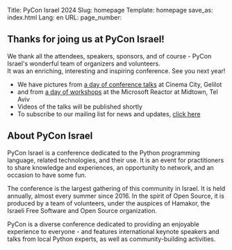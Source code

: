 Title: PyCon Israel 2024
Slug: homepage
Template: homepage
save_as: index.html
Lang: en
URL:
page_number:

<section id="plan">
  <h2>Thanks for joing us at PyCon Israel!</h2>
  <p>
	We thank all the attendees, speakers, sponsors, and of course -
	PyCon Israel's wonderful team of organizers and volunteers.
	<br>
	It was an enriching, interesting and inspiring conference.
	See you next year!
  </p>

  <ul class="fancy-list-marker">
<li>We have pictures from <a href="https://photos.app.goo.gl/VenoW9pJSqWaXGvv9">a day of conference talks</a> at Cinema City, Gelilot
<li>and from <a href="https://photos.app.goo.gl/xBMKNEnpUe4tfK7K8">a day of workshops</a> at the Microsoft Reactor at Midtown, Tel Aviv
<li>Videos of the talks will be published shortly
<li>To subscribe to our mailing list for news and updates,
  <a href="https://lists.hamakor.org.il/postorius/lists/news.pycon.org.il">click here</a>
  </ul>
</section>
<section id="pictures">
<!--
<span class="r1c1">
		<img src="./theme/img/2023/oren.jpg"
	 alt="A picture taken at PyCon Israel 2023"
	 title="A picture taken at PyCon Israel 2023">
</span>

<span class="r1c2">
		<img src="./theme/img/2023/irit-far.jpg"
	 alt="A picture taken at PyCon Israel 2023"
	 title="A picture taken at PyCon Israel 2023">
</span>
<span class="r2c1">
	  <img src="./theme/img/2023/irit-shai.jpg"
	   alt="A picture taken at PyCon Israel 2023"
	   title="A picture taken at PyCon Israel 2023">
</span>
<span class="r2c2">
		<img src="./theme/img/2023/pypods.jpg"
	 alt="A picture taken at PyCon Israel 2023"
	 title="A picture taken at PyCon Israel 2023">
</span>
<span class="r2c3">
		<img src="./theme/img/2023/elad.jpg"
	 alt="A picture taken at PyCon Israel 2023"
	 title="A picture taken at PyCon Israel 2023">
</span>
-->
</section>
<section id="about">
  <h2>About PyCon Israel</h2>
  <p>
PyCon Israel is a conference dedicated to the Python
programming language, related technologies, and their use. It
is an event for practitioners to share knowledge and
experiences, an opportunity to network, and an occasion to
have some fun.
  </p>
  <p>
The conference is the largest gathering of this community in
Israel. It is held annually, almost every summer since
2016. In the spirit of Open Source, it is produced by a team
of volunteers, under the auspices of Hamakor, the Israeli Free
Software and Open Source organization.
  </p>
  <p>
PyCon is a diverse conference dedicated to providing an
enjoyable experience to everyone - and features international
keynote speakers and talks from local Python experts, as well
as community-building activities.
  </p>
</section>
